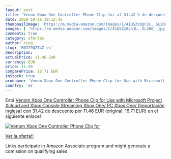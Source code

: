 ```yaml
---
layout: post
title: 'Venom Xbox One Controller Phone Clip for al 31.42 % de descuento'
date: 2020-10-26 19:12:45
thumbnailImage: 'https://m.media-amazon.com/images/I/41QSZz8gnJL._SL200_.jpg'
images: [ 'https://m.media-amazon.com/images/I/41QSZz8gnJL._SL200_.jpg' ]
comments: true
category: ofertas
author: ring
slug: 'B07Z9QZT4Z-es'
description:
actualPrice: 11.46 EUR
currency: EUR
price: 11.46
comparePrice: 16.71 EUR
inStock: true
prodname: 'Venom Xbox One Controller Phone Clip for Use with Microsoft Project Xcloud and Xbox Console Streaming  Xbox One/ PC   Xbox One/  [Importación inglesa]'
country: 'es'
---
```


Está [Venom Xbox One Controller Phone Clip for Use with Microsoft Project Xcloud and Xbox Console Streaming  Xbox One/ PC   Xbox One/  [Importación inglesa]](https://www.amazon.es/dp/B07Z9QZT4Z/?tag=tolees-21) con 31.42 de descuento por 11.46 EUR (original: 16.71 EUR) en el siguiente enlace!

[![Venom Xbox One Controller Phone Clip for](https://m.media-amazon.com/images/I/41QSZz8gnJL._SL200_.jpg)](https://www.amazon.es/dp/B07Z9QZT4Z/?tag=tolees-21)

[Ver la oferta!!](https://www.amazon.es/dp/B07Z9QZT4Z/?tag=tolees-21)

Links participate in Amazon Associate program and might generate a comission on qualifying sales


